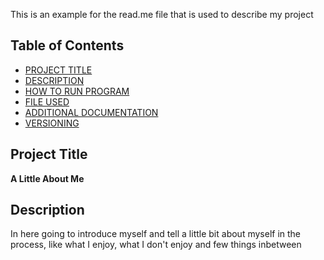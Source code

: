 This is an example for the read.me file that is used to describe my project

## Table of Contents

- [PROJECT TITLE](#Project-Title)
- [DESCRIPTION](#Description)
- [HOW TO RUN PROGRAM](#How-to-run-program)
- [FILE USED](#files-used)
- [ADDITIONAL DOCUMENTATION](#additional-documentation)
- [VERSIONING](#Versioning)

## Project Title
**A Little About Me**

## Description
In here going to introduce myself and tell a little bit about myself in the process, like what I enjoy, what I don't enjoy and few things inbetween
